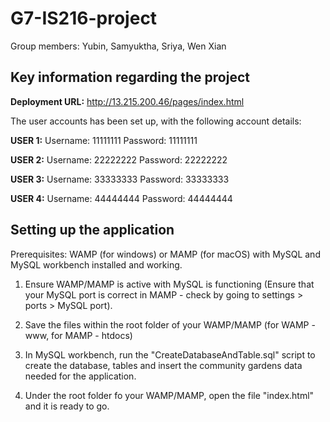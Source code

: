 # G7-IS216-project

Group members: Yubin, Samyuktha, Sriya, Wen Xian

## Key information regarding the project
**Deployment URL:** http://13.215.200.46/pages/index.html  

The user accounts has been set up, with the following account details:  

**USER 1:**
Username: 11111111
Password: 11111111

**USER 2:**
Username: 22222222
Password: 22222222

**USER 3:**
Username: 33333333
Password: 33333333

**USER 4:**
Username: 44444444
Password: 44444444

## Setting up the application
Prerequisites: WAMP (for windows) or MAMP (for macOS) with MySQL and MySQL workbench installed and working.

1. Ensure WAMP/MAMP is active with MySQL is functioning (Ensure that your MySQL port is correct in MAMP - check by going to settings > ports > MySQL port).

2. Save the files within the root folder of your WAMP/MAMP (for WAMP - www, for MAMP - htdocs)

3. In MySQL workbench, run the "CreateDatabaseAndTable.sql" script to create the database, tables and insert the community gardens data needed for the application.

4. Under the root folder fo your WAMP/MAMP, open the file "index.html" and it is ready to go.
